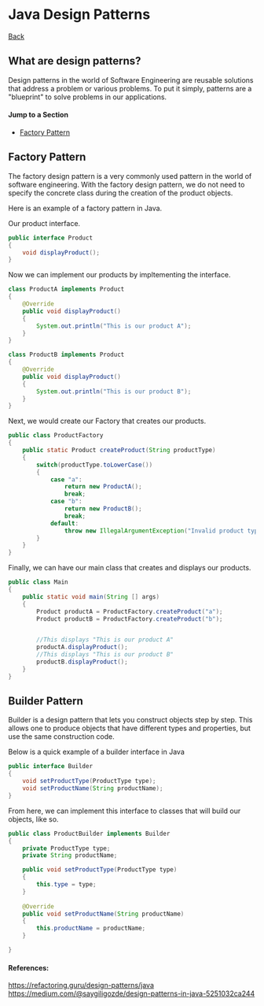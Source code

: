 # Java Design Patterns
[Back](./swe.md)

## What are design patterns?
Design patterns in the world of Software Engineering are reusable solutions that address a problem or various problems. To put it simply, patterns are a "blueprint" to solve problems in our applications.

#### Jump to a Section
- [Factory Pattern](#factory-pattern)


## Factory Pattern
The factory design pattern is a very commonly used pattern in the world of software engineering. With the factory design pattern, we do not need to specify the concrete class during the creation of the product objects.

Here is an example of a factory pattern in Java.

Our product interface.
```Java
public interface Product
{
    void displayProduct();
}
```

Now we can implement our products by impltementing the interface.
```Java
class ProductA implements Product
{
    @Override
    public void displayProduct()
    {
        System.out.println("This is our product A");
    }
}

class ProductB implements Product
{
    @Override
    public void displayProduct()
    {
        System.out.println("This is our product B");
    }
}

```

Next, we would create our Factory that creates our products.

```Java
public class ProductFactory
{
    public static Product createProduct(String productType)
    {
        switch(productType.toLowerCase())
        {
            case "a":
                return new ProductA();
                break;
            case "b":
                return new ProductB();
                break;
            default:
                throw new IllegalArgumentException("Invalid product type: " + productType);
        }
    }
}

```

Finally, we can have our main class that creates and displays our products.

```Java
public class Main
{
    public static void main(String [] args)
    {
        Product productA = ProductFactory.createProduct("a");
        Product productB = ProductFactory.createProduct("b");


        //This displays "This is our product A"
        productA.displayProduct();
        //This displays "This is our product B"
        productB.displayProduct();
    }
}
```

## Builder Pattern
Builder is a design pattern that lets you construct objects step by step. This allows one to produce objects that have different types and properties, but use the same construction code.

Below is a quick example of a builder interface in Java
```Java
public interface Builder
{
    void setProductType(ProductType type);
    void setProductName(String productName);
}

```

From here, we can implement this interface to classes that will build our objects, like so.

```Java
public class ProductBuilder implements Builder
{
    private ProductType type;
    private String productName;

    public void setProductType(ProductType type)
    {
        this.type = type;
    }
    
    @Override
    public void setProductName(String productName)
    {
        this.productName = productName;
    }

}
```

#### References:
https://refactoring.guru/design-patterns/java
https://medium.com/@saygiligozde/design-patterns-in-java-5251032ca244